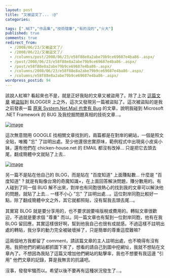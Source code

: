 ```yaml
---
layout: post
title: "又被盜文了... :@"
categories:

tags: [".NET","作品集","技術隨筆","有的沒的","火大"]
published: true
comments: true
redirect_from:
  - /2008/06/23/又被盗文了/
  - /2008/06/22/又被盜文了/
  - /columns/post/2008/06/23/e58f88e8a2abe79b9ce69687e4ba86-.aspx/
  - /post/2008/06/23/e58f88e8a2abe79b9ce69687e4ba86-.aspx/
  - /post/e58f88e8a2abe79b9ce69687e4ba86-.aspx/
  - /columns/2008/06/23/e58f88e8a2abe79b9ce69687e4ba86-.aspx/
  - /columns/e58f88e8a2abe79b9ce69687e4ba86-.aspx/
wordpress_postid: 94
---
```

該說人紅嘛? 看起來也不是，就是正好我貼的文章又被盜用了。除了上次 [這篇文章](http://columns.chicken-house.net/post/e5898de8a880-Canon-Raw-Codec-12-2b-NET-Framework-30-(WPF).aspx) 被[盜貼](http://columns.chicken-house.net/post/e981b2e4be86e79a84e6ada3e7bea9.aspx)到 BLOGGER 上之外，這次又發現另一篇被盜貼了。這次被盜貼的是我之前發表一篇 [原來 System.Net.Mail 也會有 Bug](http://columns.chicken-house.net/post/e58e9fe4be86-SystemNetMail-e4b99fe69c83e69c89-Bug-.aspx) 的文章，說明我碰到 Microsoft .NET Framework 的 BUG 及我挖掘問題真相的技術文章...。

[![image](/wp-content/be-files/WindowsLiveWriter/3d9d9787df4d_1430E/image_thumb.png)](/wp-content/be-files/WindowsLiveWriter/3d9d9787df4d_1430E/image_2.png)

這次無意間用 GOOGLE 找相關文章找到的，兩篇都是在對岸的網站，一個是照文全貼，唯獨 "忘" 了註明出處。至少他還很忠實原味，範例程式中出現吳小皮吳小妹，還有他們在 chicken-house.net 的 EMAIL 都沒有改掉... 只是把它去頭去尾，翻成簡體中文就貼了上去..

[![image](/wp-content/be-files/WindowsLiveWriter/3d9d9787df4d_1430E/image_thumb_1.png)](/wp-content/be-files/WindowsLiveWriter/3d9d9787df4d_1430E/image_4.png)

另一篇不是貼在他自己的 BLOG，而是貼在 "百度知道" 上面賺點數... 什麼是 "百度知道" ? 就是有點像台灣的奇魔知識+，在上面回答解決問題，賺分數用的。有人碰到了同一個 BUG 解不出來，對岸也有同胞很熱心的找到我的文章可以解決他的問題，就貼了上去... 一樣不小心 "忘" 了註明出處...。這位對岸同胞比較好一點，除了翻成簡體中文之外，其它就都照貼，沒有幫我去頭去尾...。

其實寫 BLOG 就是要分享用的，也不要求說要啥版稅或費用的。轉貼文章很歡迎，不過就是要求個 "尊重" 而以。同一篇文章也有幫到一位對岸同胞，他有在我 BLOG 留回應，其實這樣很好啊，幫到他我自己也很有成就感。不過這樣不註明出處的轉貼，我分享的動力完全被破壞掉了，只是簡單的尊重這麼難嘛?

這兩個地方我都留了 comment，請該篇文章的主人註明出處，也不曉得有沒有用。我把他們的網站都抓圖下來了，想看的請自己到圖中挖網址，我就不想貼在文章內了。不想因為我貼了這篇又增加他們網站的點擊率，我也不想要有我這邊 "引用" 他們文章的記錄，算是我無言的抗議吧。

沒事，發發牢騷而以。希望以後不要再有這種狀況發生了...。